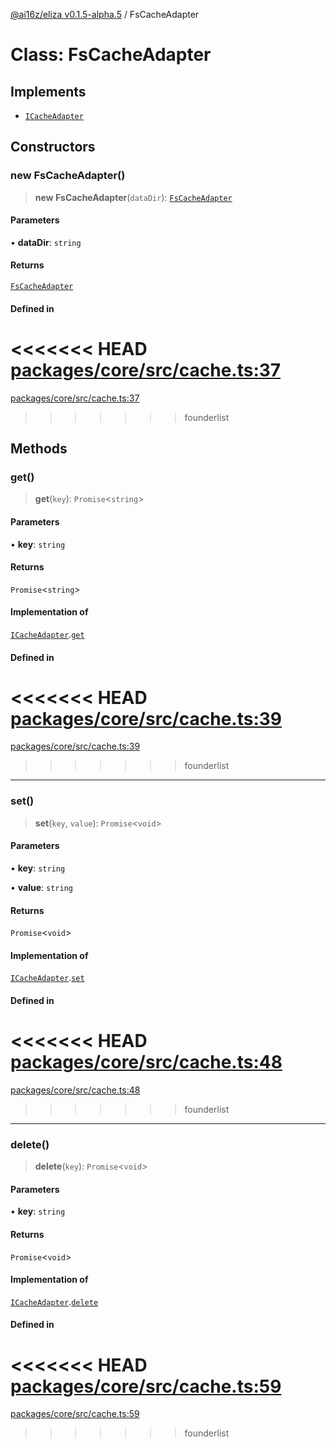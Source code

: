 [@ai16z/eliza v0.1.5-alpha.5](../index.md) / FsCacheAdapter

# Class: FsCacheAdapter

## Implements

- [`ICacheAdapter`](../interfaces/ICacheAdapter.md)

## Constructors

### new FsCacheAdapter()

> **new FsCacheAdapter**(`dataDir`): [`FsCacheAdapter`](FsCacheAdapter.md)

#### Parameters

• **dataDir**: `string`

#### Returns

[`FsCacheAdapter`](FsCacheAdapter.md)

#### Defined in

<<<<<<< HEAD
[packages/core/src/cache.ts:37](https://github.com/ai16z/eliza/blob/main/packages/core/src/cache.ts#L37)
=======
[packages/core/src/cache.ts:37](https://github.com/konstantine25b/eliza/blob/main/packages/core/src/cache.ts#L37)
>>>>>>> founderlist

## Methods

### get()

> **get**(`key`): `Promise`\<`string`\>

#### Parameters

• **key**: `string`

#### Returns

`Promise`\<`string`\>

#### Implementation of

[`ICacheAdapter`](../interfaces/ICacheAdapter.md).[`get`](../interfaces/ICacheAdapter.md#get)

#### Defined in

<<<<<<< HEAD
[packages/core/src/cache.ts:39](https://github.com/ai16z/eliza/blob/main/packages/core/src/cache.ts#L39)
=======
[packages/core/src/cache.ts:39](https://github.com/konstantine25b/eliza/blob/main/packages/core/src/cache.ts#L39)
>>>>>>> founderlist

***

### set()

> **set**(`key`, `value`): `Promise`\<`void`\>

#### Parameters

• **key**: `string`

• **value**: `string`

#### Returns

`Promise`\<`void`\>

#### Implementation of

[`ICacheAdapter`](../interfaces/ICacheAdapter.md).[`set`](../interfaces/ICacheAdapter.md#set)

#### Defined in

<<<<<<< HEAD
[packages/core/src/cache.ts:48](https://github.com/ai16z/eliza/blob/main/packages/core/src/cache.ts#L48)
=======
[packages/core/src/cache.ts:48](https://github.com/konstantine25b/eliza/blob/main/packages/core/src/cache.ts#L48)
>>>>>>> founderlist

***

### delete()

> **delete**(`key`): `Promise`\<`void`\>

#### Parameters

• **key**: `string`

#### Returns

`Promise`\<`void`\>

#### Implementation of

[`ICacheAdapter`](../interfaces/ICacheAdapter.md).[`delete`](../interfaces/ICacheAdapter.md#delete)

#### Defined in

<<<<<<< HEAD
[packages/core/src/cache.ts:59](https://github.com/ai16z/eliza/blob/main/packages/core/src/cache.ts#L59)
=======
[packages/core/src/cache.ts:59](https://github.com/konstantine25b/eliza/blob/main/packages/core/src/cache.ts#L59)
>>>>>>> founderlist
